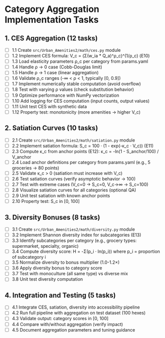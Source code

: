 # Category Aggregation Implementation Tasks

## 1. CES Aggregation (12 tasks)

- [ ] 1.1 Create `src/Urban_Amenities2/math/ces.py` module
- [ ] 1.2 Implement CES formula: V_c = (Σ(w_ia * Q_a)^ρ_c)^(1/ρ_c) (E10)
- [ ] 1.3 Load elasticity parameters ρ_c per category from params.yaml
- [ ] 1.4 Handle ρ → 0 case (Cobb-Douglas limit)
- [ ] 1.5 Handle ρ → 1 case (linear aggregation)
- [ ] 1.6 Validate ρ_c ranges (-∞ < ρ < 1, typically [0, 0.9])
- [ ] 1.7 Implement numerically stable computation (avoid overflow)
- [ ] 1.8 Test with varying ρ values (check substitution behavior)
- [ ] 1.9 Optimize performance with NumPy vectorization
- [ ] 1.10 Add logging for CES computation (input counts, output values)
- [ ] 1.11 Unit test CES with synthetic data
- [ ] 1.12 Property test: monotonicity (more amenities → higher V_c)

## 2. Satiation Curves (10 tasks)

- [ ] 2.1 Create `src/Urban_Amenities2/math/satiation.py` module
- [ ] 2.2 Implement satiation formula: S_c = 100 · (1 - exp(-κ_c · V_c)) (E11)
- [ ] 2.3 Compute κ_c from anchor points (E12): κ_c = -ln(1 - S_anchor/100) / V_anchor
- [ ] 2.4 Load anchor definitions per category from params.yaml (e.g., 5 groceries → 80 points)
- [ ] 2.5 Validate κ_c > 0 (satiation must increase with V_c)
- [ ] 2.6 Test satiation curves (verify asymptotic behavior → 100)
- [ ] 2.7 Test with extreme cases (V_c=0 → S_c=0, V_c→∞ → S_c=100)
- [ ] 2.8 Visualize satiation curves for all categories (optional QA)
- [ ] 2.9 Unit test satiation with known anchor points
- [ ] 2.10 Property test: S_c in [0, 100]

## 3. Diversity Bonuses (8 tasks)

- [ ] 3.1 Create `src/Urban_Amenities2/math/diversity.py` module
- [ ] 3.2 Implement Shannon diversity index for subcategories (E13)
- [ ] 3.3 Identify subcategories per category (e.g., grocery types: supermarket, specialty, organic)
- [ ] 3.4 Compute diversity score: H = -Σ(p_i · ln(p_i)) where p_i = proportion of subcategory i
- [ ] 3.5 Normalize diversity to bonus multiplier (1.0-1.2×)
- [ ] 3.6 Apply diversity bonus to category score
- [ ] 3.7 Test with monoculture (all same type) vs diverse mix
- [ ] 3.8 Unit test diversity computation

## 4. Integration and Testing (5 tasks)

- [ ] 4.1 Integrate CES, satiation, diversity into accessibility pipeline
- [ ] 4.2 Run full pipeline with aggregation on test dataset (100 hexes)
- [ ] 4.3 Validate output: category scores in [0, 100]
- [ ] 4.4 Compare with/without aggregation (verify impact)
- [ ] 4.5 Document aggregation parameters and tuning guidance
